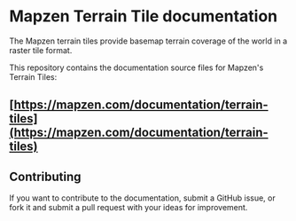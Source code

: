 # Mapzen Terrain Tile documentation

The Mapzen terrain tiles provide basemap terrain coverage of the world in a raster tile format.

This repository contains the documentation source files for Mapzen's Terrain Tiles:

## [https://mapzen.com/documentation/terrain-tiles](https://mapzen.com/documentation/terrain-tiles)

## Contributing

If you want to contribute to the documentation, submit a GitHub issue, or fork it and submit a pull request with your ideas for improvement.
